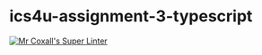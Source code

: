 # ics4u-assignment-3-typescript
[![Mr Coxall's Super Linter](https://github.com/sydneykuhn/ics4u-assignment-3-typescript/workflows/Mr%20Coxall's%20Super%20Linter/badge.svg)](https://github.com/sydneykuhn/ics4u-assignment-3-typescript/actions/)
